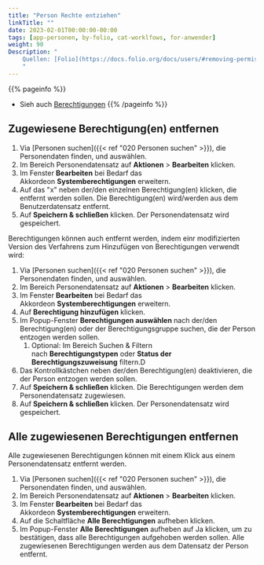 ```yaml
---
title: "Person Rechte entziehen"
linkTitle: ""
date: 2023-02-01T00:00:00-00:00
tags: [app-personen, by-folio, cat-worklfows, for-anwender]
weight: 90
Description: "
    Quellen: [Folio](https://docs.folio.org/docs/users/#removing-permissions-from-a-users-record ) <!-- & [GBV](https://info.gebev.de/display/FOLIOGBVEXTERN/Folio:+Person+Rechte+entziehen) -->
    "
---
```


{{% pageinfo %}}
* Sieh auch [Berechtigungen](https://info.gbv.de/display/FOLIOGBVEXTERN/Berechtigungen)
{{% /pageinfo %}}

## Zugewiesene Berechtigung(en) entfernen

1.  Via [Personen suchen]({{< ref "020 Personen suchen" >}}), die Personendaten finden, und auswählen.
2.  Im Bereich Personendatensatz auf **Aktionen** \> **Bearbeiten** klicken.
3.  Im Fenster **Bearbeiten** bei Bedarf das Akkordeon **Systemberechtigungen** erweitern.
4.  Auf das "x" neben der/den einzelnen Berechtigung(en) klicken, die entfernt werden sollen. Die Berechtigung(en) wird/werden aus dem Benutzerdatensatz entfernt.
5.  Auf **Speichern & schließen** klicken. Der Personendatensatz wird gespeichert.

Berechtigungen können auch entfernt werden, indem einr modifizierten Version des Verfahrens zum Hinzufügen von Berechtigungen verwendt wird:

1.  Via [Personen suchen]({{< ref "020 Personen suchen" >}}), die Personendaten finden, und auswählen.
2.  Im Bereich Personendatensatz auf **Aktionen** \> **Bearbeiten** klicken.
3.  Im Fenster **Bearbeiten** bei Bedarf das Akkordeon **Systemberechtigungen** erweitern.
4.  Auf **Berechtigung hinzufügen** klicken.
5.  Im Popup-Fenster **Berechtigungen auswählen** nach der/den Berechtigung(en) oder der Berechtigungsgruppe suchen, die der Person entzogen werden sollen.
    1.  Optional: Im Bereich Suchen & Filtern nach **Berechtigungstypen** oder **Status der Berechtigungszuweisung** filtern.D
6.  Das Kontrollkästchen neben der/den Berechtigung(en) deaktivieren, die der Person entzogen werden sollen.
7.  Auf **Speichern & schließen** klicken. Die Berechtigungen werden dem Personendatensatz zugewiesen.
8.  Auf **Speichern & schließen** klicken. Der Personendatensatz wird gespeichert.

## Alle zugewiesenen Berechtigungen entfernen

Alle zugewiesenen Berechtigungen können mit einem Klick aus einem Personendatensatz entfernt werden.

1.  Via [Personen suchen]({{< ref "020 Personen suchen" >}}), die Personendaten finden, und auswählen.
2.  Im Bereich Personendatensatz auf **Aktionen** \> **Bearbeiten** klicken.
3.  Im Fenster **Bearbeiten** bei Bedarf das Akkordeon **Systemberechtigungen** erweitern.
4.  Auf die Schaltfläche **Alle Berechtigungen** aufheben klicken.
5.  Im Popup-Fenster **Alle Berechtigungen** aufheben auf Ja klicken, um zu bestätigen, dass alle Berechtigungen aufgehoben werden sollen. Alle zugewiesenen Berechtigungen werden aus dem Datensatz der Person entfernt.
